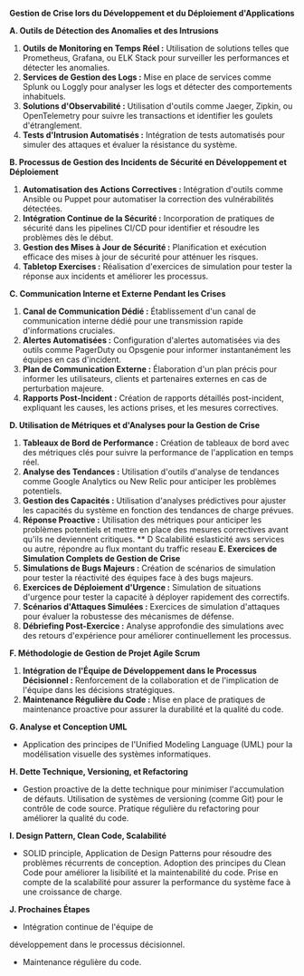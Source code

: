 **Gestion de Crise lors du Développement et du Déploiement d'Applications**

**A. Outils de Détection des Anomalies et des Intrusions**
   1. **Outils de Monitoring en Temps Réel :** Utilisation de solutions telles que Prometheus, Grafana, ou ELK Stack pour surveiller les performances et détecter les anomalies.
   2. **Services de Gestion des Logs :** Mise en place de services comme Splunk ou Loggly pour analyser les logs et détecter des comportements inhabituels.
   3. **Solutions d'Observabilité :** Utilisation d'outils comme Jaeger, Zipkin, ou OpenTelemetry pour suivre les transactions et identifier les goulets d'étranglement.
   4. **Tests d'Intrusion Automatisés :** Intégration de tests automatisés pour simuler des attaques et évaluer la résistance du système.

**B. Processus de Gestion des Incidents de Sécurité en Développement et Déploiement**
   1. **Automatisation des Actions Correctives :** Intégration d'outils comme Ansible ou Puppet pour automatiser la correction des vulnérabilités détectées.
   2. **Intégration Continue de la Sécurité :** Incorporation de pratiques de sécurité dans les pipelines CI/CD pour identifier et résoudre les problèmes dès le début.
   3. **Gestion des Mises à Jour de Sécurité :** Planification et exécution efficace des mises à jour de sécurité pour atténuer les risques.
   4. **Tabletop Exercises :** Réalisation d'exercices de simulation pour tester la réponse aux incidents et améliorer les processus.

**C. Communication Interne et Externe Pendant les Crises**
   1. **Canal de Communication Dédié :** Établissement d'un canal de communication interne dédié pour une transmission rapide d'informations cruciales.
   2. **Alertes Automatisées :** Configuration d'alertes automatisées via des outils comme PagerDuty ou Opsgenie pour informer instantanément les équipes en cas d'incident.
   3. **Plan de Communication Externe :** Élaboration d'un plan précis pour informer les utilisateurs, clients et partenaires externes en cas de perturbation majeure.
   4. **Rapports Post-Incident :** Création de rapports détaillés post-incident, expliquant les causes, les actions prises, et les mesures correctives.

**D. Utilisation de Métriques et d'Analyses pour la Gestion de Crise**
   1. **Tableaux de Bord de Performance :** Création de tableaux de bord avec des métriques clés pour suivre la performance de l'application en temps réel.
   2. **Analyse des Tendances :** Utilisation d'outils d'analyse de tendances comme Google Analytics ou New Relic pour anticiper les problèmes potentiels.
   3. **Gestion des Capacités :** Utilisation d'analyses prédictives pour ajuster les capacités du système en fonction des tendances de charge prévues.
   4. **Réponse Proactive :** Utilisation des métriques pour anticiper les problèmes potentiels et mettre en place des mesures correctives avant qu'ils ne deviennent critiques.
** D Scalabilité eslasticité aws services ou autre, répondre au flux montant du traffic reseau
**E. Exercices de Simulation Complets de Gestion de Crise**
   1. **Simulations de Bugs Majeurs :** Création de scénarios de simulation pour tester la réactivité des équipes face à des bugs majeurs.
   2. **Exercices de Déploiement d'Urgence :** Simulation de situations d'urgence pour tester la capacité à déployer rapidement des correctifs.
   3. **Scénarios d'Attaques Simulées :** Exercices de simulation d'attaques pour évaluer la robustesse des mécanismes de défense.
   4. **Débriefing Post-Exercice :** Analyse approfondie des simulations avec des retours d'expérience pour améliorer continuellement les processus.

**F. Méthodologie de Gestion de Projet Agile Scrum**
   1. **Intégration de l'Équipe de Développement dans le Processus Décisionnel :** Renforcement de la collaboration et de l'implication de l'équipe dans les décisions stratégiques.
   2. **Maintenance Régulière du Code :** Mise en place de pratiques de maintenance proactive pour assurer la durabilité et la qualité du code.

**G. Analyse et Conception UML**
   - Application des principes de l'Unified Modeling Language (UML) pour la modélisation visuelle des systèmes informatiques.

**H. Dette Technique, Versioning, et Refactoring**
   - Gestion proactive de la dette technique pour minimiser l'accumulation de défauts. Utilisation de systèmes de versioning (comme Git) pour le contrôle de code source. Pratique régulière du refactoring pour améliorer la qualité du code.

**I. Design Pattern, Clean Code, Scalabilité**
   - SOLID principle, Application de Design Patterns pour résoudre des problèmes récurrents de conception. Adoption des principes du Clean Code pour améliorer la lisibilité et la maintenabilité du code. Prise en compte de la scalabilité pour assurer la performance du système face à une croissance de charge.

**J. Prochaines Étapes**
   - Intégration continue de l'équipe de

 développement dans le processus décisionnel.
   - Maintenance régulière du code.
